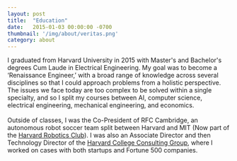 ```yaml
---
layout: post
title:  "Education"
date:   2015-01-03 00:00:00 -0700
thumbnail: '/img/about/veritas.png'
category: about
---
```

I graduated from Harvard University in 2015 with Master's and Bachelor's degrees Cum Laude in Electrical Engineering. My goal was to become a ‘Renaissance Engineer,’ with a broad range of knowledge across several disciplines so that I could approach problems from a holistic perspective. The issues we face today are too complex to be solved within a single specialty, and so I split my courses between AI, computer science, electrical engineering, mechanical engineering, and economics.
<br><br>
Outside of classes, I was the Co-President of RFC Cambridge, an autonomous robot soccer team split between Harvard and MIT (Now part of the [Harvard Robotics Club](https://harvardrobotics.com/#home)). I was also an Associate Director and then Technology Director of the <a href="http://www.harvardconsulting.org/">Harvard College Consulting Group</a>, where I worked on cases with both startups and Fortune 500 companies.